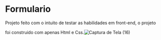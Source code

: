 # Formulario

Projeto feito com o intuito de testar as habilidades em front-end, o projeto









foi construido com apenas Html e Css.![Captura de Tela (16)](https://user-images.githubusercontent.com/122378399/229298562-6939d17e-4296-465d-bbee-2c1111380e63.png)
